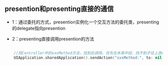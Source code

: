 ## presention和presenting直接的通信

-	1：通过委托的方式，presention实例化一个交互方法的委托类，presenting的delegate指向presention

-	2：presenting直接调用presention的方法

````swift
	
	//找Controller中的xxxMethod方法，找到后调用，优先在本类中招，找不到才往上游找
	UIApplication.sharedApplication().sendAction("xxxMethod:", to: nil, from: self, forEvent: nil)

````